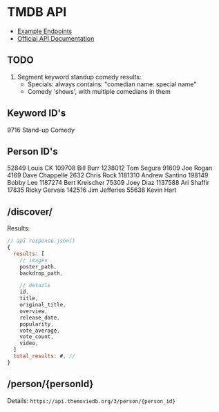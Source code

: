 # TMDB API

- [Example Endpoints](https://www.themoviedb.org/documentation/api/discover)
- [Official API Documentation](https://developers.themoviedb.org/3/authentication/how-do-i-generate-a-session-id)

## TODO

1. Segment keyword standup comedy results:
   - Specials: always contains: "comedian name: special name"
   - Comedy 'shows', with multiple comedians in them

## Keyword ID's

9716 Stand-up Comedy

## Person ID's

52849 Louis CK
109708 Bill Burr
1238012 Tom Segura
91609 Joe Rogan
4169 Dave Chappelle
2632 Chris Rock
1181310 Andrew Santino
198149 Bobby Lee
1187274 Bert Kreischer
75309 Joey Diaz
1137588 Ari Shaffir
17835 Ricky Gervais
142516 Jim Jefferies
55638 Kevin Hart

## /discover/

Results:

```js
// api response.json()
{
  results: [
    // images
    poster_path,
    backdrop_path,

    // details
    id,
    title,
    original_title,
    overview,
    release_date,
    popularity,
    vote_average,
    vote_count,
    video,
  ]
  total_results: #, //
}
```

## /person/{personId}

Details: `https://api.themoviedb.org/3/person/{person_id}`
